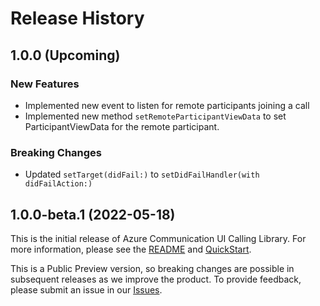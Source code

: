 # Release History
## 1.0.0 (Upcoming)
### New Features
- Implemented new event to listen for remote participants joining a call 
- Implemented new method `setRemoteParticipantViewData` to set ParticipantViewData for the remote participant.

### Breaking Changes
- Updated `setTarget(didFail:)` to `setDidFailHandler(with didFailAction:)`

## 1.0.0-beta.1 (2022-05-18)
This is the initial release of Azure Communication UI Calling Library. For more information, please see the [README](https://github.com/Azure/communication-ui-library-ios/blob/main/README.md) and [QuickStart](https://docs.microsoft.com/en-us/azure/communication-services/quickstarts/ui-library/get-started-call?tabs=kotlin&pivots=platform-ios).

This is a Public Preview version, so breaking changes are possible in subsequent releases as we improve the product. To provide feedback, please submit an issue in our [Issues](https://github.com/Azure/communication-ui-library-ios/issues).
